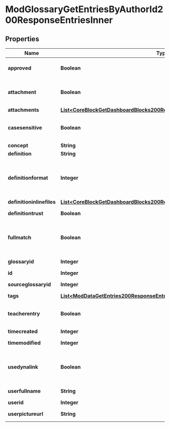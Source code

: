 

# ModGlossaryGetEntriesByAuthorId200ResponseEntriesInner


## Properties

| Name | Type | Description | Notes |
|------------ | ------------- | ------------- | -------------|
|**approved** | **Boolean** | Whether the entry was approved |  [optional] |
|**attachment** | **Boolean** | Whether or not the entry has attachments |  [optional] |
|**attachments** | [**List&lt;CoreBlockGetDashboardBlocks200ResponseBlocksInnerContentsFilesInner&gt;**](CoreBlockGetDashboardBlocks200ResponseBlocksInnerContentsFilesInner.md) |  |  [optional] |
|**casesensitive** | **Boolean** | When true, the matching is case sensitive |  [optional] |
|**concept** | **String** | The concept |  [optional] |
|**definition** | **String** | The definition |  [optional] |
|**definitionformat** | **Integer** | definition format (1 &#x3D; HTML, 0 &#x3D; MOODLE, 2 &#x3D; PLAIN, or 4 &#x3D; MARKDOWN) |  [optional] |
|**definitioninlinefiles** | [**List&lt;CoreBlockGetDashboardBlocks200ResponseBlocksInnerContentsFilesInner&gt;**](CoreBlockGetDashboardBlocks200ResponseBlocksInnerContentsFilesInner.md) |  |  [optional] |
|**definitiontrust** | **Boolean** | The definition trust flag |  [optional] |
|**fullmatch** | **Boolean** | When true, the matching is done on full words only |  [optional] |
|**glossaryid** | **Integer** | The glossary ID |  [optional] |
|**id** | **Integer** | The entry ID |  [optional] |
|**sourceglossaryid** | **Integer** | The source glossary ID |  [optional] |
|**tags** | [**List&lt;ModDataGetEntries200ResponseEntriesInnerTagsInner&gt;**](ModDataGetEntries200ResponseEntriesInnerTagsInner.md) |  |  [optional] |
|**teacherentry** | **Boolean** | The entry was created by a teacher, or equivalent. |  [optional] |
|**timecreated** | **Integer** | Time created |  [optional] |
|**timemodified** | **Integer** | Time modified |  [optional] |
|**usedynalink** | **Boolean** | Whether the concept should be automatically linked |  [optional] |
|**userfullname** | **String** | Author full name |  [optional] |
|**userid** | **Integer** | Author ID |  [optional] |
|**userpictureurl** | **String** | Author picture |  [optional] |



